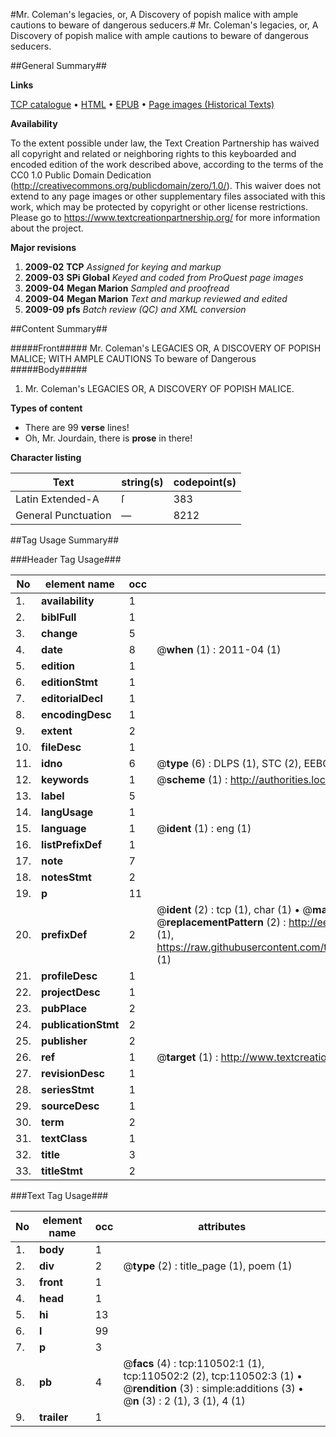 #Mr. Coleman's legacies, or, A Discovery of popish malice with ample cautions to beware of dangerous seducers.#
Mr. Coleman's legacies, or, A Discovery of popish malice with ample cautions to beware of dangerous seducers.

##General Summary##

**Links**

[TCP catalogue](http://www.ota.ox.ac.uk/tcp/)  • 
[HTML](http://tei.it.ox.ac.uk/tcp/Texts-HTML/free/A51/A51013.html)  • 
[EPUB](http://tei.it.ox.ac.uk/tcp/Texts-EPUB/free/A51/A51013.epub) • 
[Page images (Historical Texts)](https://historicaltexts.jisc.ac.uk/eebo-31355501e)

**Availability**

To the extent possible under law, the Text Creation Partnership has waived all copyright and related or neighboring rights to this keyboarded and encoded edition of the work described above, according to the terms of the CC0 1.0 Public Domain Dedication (http://creativecommons.org/publicdomain/zero/1.0/). This waiver does not extend to any page images or other supplementary files associated with this work, which may be protected by copyright or other license restrictions. Please go to https://www.textcreationpartnership.org/ for more information about the project.

**Major revisions**

1. __2009-02__ __TCP__ *Assigned for keying and markup*
1. __2009-03__ __SPi Global__ *Keyed and coded from ProQuest page images*
1. __2009-04__ __Megan Marion__ *Sampled and proofread*
1. __2009-04__ __Megan Marion__ *Text and markup reviewed and edited*
1. __2009-09__ __pfs__ *Batch review (QC) and XML conversion*

##Content Summary##

#####Front#####
Mr. Coleman's LEGACIES OR, A DISCOVERY OF POPISH MALICE; WITH AMPLE CAUTIONS To beware of Dangerous 
#####Body#####

1. Mr. Coleman's LEGACIES OR, A DISCOVERY OF POPISH MALICE.

**Types of content**

  * There are 99 **verse** lines!
  * Oh, Mr. Jourdain, there is **prose** in there!

**Character listing**


|Text|string(s)|codepoint(s)|
|---|---|---|
|Latin Extended-A|ſ|383|
|General Punctuation|—|8212|

##Tag Usage Summary##

###Header Tag Usage###

|No|element name|occ|attributes|
|---|---|---|---|
|1.|__availability__|1||
|2.|__biblFull__|1||
|3.|__change__|5||
|4.|__date__|8| @__when__ (1) : 2011-04 (1)|
|5.|__edition__|1||
|6.|__editionStmt__|1||
|7.|__editorialDecl__|1||
|8.|__encodingDesc__|1||
|9.|__extent__|2||
|10.|__fileDesc__|1||
|11.|__idno__|6| @__type__ (6) : DLPS (1), STC (2), EEBO-CITATION (1), OCLC (1), VID (1)|
|12.|__keywords__|1| @__scheme__ (1) : http://authorities.loc.gov/ (1)|
|13.|__label__|5||
|14.|__langUsage__|1||
|15.|__language__|1| @__ident__ (1) : eng (1)|
|16.|__listPrefixDef__|1||
|17.|__note__|7||
|18.|__notesStmt__|2||
|19.|__p__|11||
|20.|__prefixDef__|2| @__ident__ (2) : tcp (1), char (1)  •  @__matchPattern__ (2) : ([0-9\-]+):([0-9IVX]+) (1), (.+) (1)  •  @__replacementPattern__ (2) : http://eebo.chadwyck.com/downloadtiff?vid=$1&page=$2 (1), https://raw.githubusercontent.com/textcreationpartnership/Texts/master/tcpchars.xml#$1 (1)|
|21.|__profileDesc__|1||
|22.|__projectDesc__|1||
|23.|__pubPlace__|2||
|24.|__publicationStmt__|2||
|25.|__publisher__|2||
|26.|__ref__|1| @__target__ (1) : http://www.textcreationpartnership.org/docs/. (1)|
|27.|__revisionDesc__|1||
|28.|__seriesStmt__|1||
|29.|__sourceDesc__|1||
|30.|__term__|2||
|31.|__textClass__|1||
|32.|__title__|3||
|33.|__titleStmt__|2||


###Text Tag Usage###

|No|element name|occ|attributes|
|---|---|---|---|
|1.|__body__|1||
|2.|__div__|2| @__type__ (2) : title_page (1), poem (1)|
|3.|__front__|1||
|4.|__head__|1||
|5.|__hi__|13||
|6.|__l__|99||
|7.|__p__|3||
|8.|__pb__|4| @__facs__ (4) : tcp:110502:1 (1), tcp:110502:2 (2), tcp:110502:3 (1)  •  @__rendition__ (3) : simple:additions (3)  •  @__n__ (3) : 2 (1), 3 (1), 4 (1)|
|9.|__trailer__|1||

